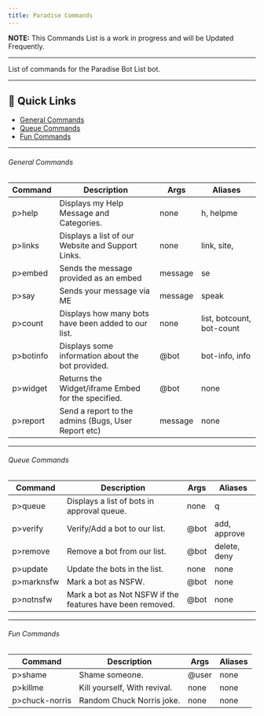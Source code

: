 ```yaml
---
title: Paradise Commands
---
```


<Alert type="info">

**NOTE:** This Commands List is a work in progress and will be Updated Frequently.
</Alert>

---

List of commands for the Paradise Bot List bot.

---

## 🔗 Quick Links
* [General Commands](#general-commands)
* [Queue Commands](#queue-commands)
* [Fun Commands](#fun-commands)

---

###### General Commands
| Command      | Description | Args | Aliases
|--------------|----------|--------------| --------------|
p>help | Displays my Help Message and Categories. | none | h, helpme
p>links | Displays a list of our Website and Support Links. | none | link, site,
p>embed | Sends the message provided as an embed | message | se
p>say | Sends your message via ME | message | speak
p>count | Displays how many bots have been added to our list. | none | list, botcount, bot-count
p>botinfo | Displays some information about the bot provided. | @bot | bot-info, info
p>widget | Returns the Widget/iframe Embed for the specified. | @bot | none
p>report | Send a report to the admins (Bugs, User Report etc) | message | none

---

###### Queue Commands
| Command      | Description | Args | Aliases
|--------------|----------|--------------| --------------|
p>queue | Displays a list of bots in approval queue. | none | q
p>verify | Verify/Add a bot to our list. | @bot | add, approve
p>remove | Remove a bot from our list. | @bot | delete, deny
p>update | Update the bots in the list. | none | none
p>marknsfw | Mark a bot as NSFW. | @bot | none
p>notnsfw | Mark a bot as Not NSFW if the features have been removed. | @bot | none

---

###### Fun Commands
| Command      | Description | Args | Aliases
|--------------|----------|--------------| --------------|
p>shame | Shame someone. | @user | none
p>killme | Kill yourself, With revival. | none | none
p>chuck-norris | Random Chuck Norris joke. | none | none
